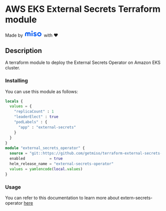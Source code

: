 # AWS EKS External Secrets Terraform module

Made by <img src="logo.png" width="60" margin alt="Miso"> with ❤️

## Description

A terraform module to deploy the External Secrets Operator on Amazon EKS cluster.

### Installing

You can use this module as follows:

```tf
locals {
  values = {
    "replicaCount" : 1
    "leaderElect" : true
    "podLabels" : {
      "app" : "external-secrets"
    }
  }
}
module "external_secrets_operator" {
  source = "git::https://github.com/getmiso/terraform-external-secrets-operator.git"
  enabled           = true
  helm_release_name = "external-secrets-operator"
  values = yamlencode(local.values)
}

```

### Usage
You can refer to this documentation to learn more about extern-secrets-operator [here](https://external-secrets.io/)